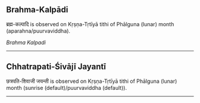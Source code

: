 ## Brahma-Kalpādi
ब्रह्म-कल्पादि is observed on Kṛṣṇa-Tṛtīyā tithi of Phālguna (lunar) month (aparahna/puurvaviddha).

_Brahma Kalpadi_

---
## Chhatrapati-Śivājī Jayantī
छत्रपति-शिवाजी जयन्ती is observed on Kṛṣṇa-Tṛtīyā tithi of Phālguna (lunar) month (sunrise (default)/puurvaviddha (default)).



---
